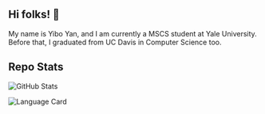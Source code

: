 ## Hi folks! 👋

My name is Yibo Yan, and I am currently a MSCS student at Yale University. Before that, I graduated from UC Davis in Computer Science too.

## Repo Stats

![GitHub Stats](https://github-readme-stats.vercel.app/api?username=totoroyyb&show_icons=true&theme=tokyonight&count_private=true)

![Language Card](https://github-readme-stats.vercel.app/api/top-langs/?username=totoroyyb&layout=compact&exclude_repo=Render-Math-In-UWP-By-KaTex,Render-Equations-In-UWP-By-MathJax,sta141b-final-proj&langs_count=8)
